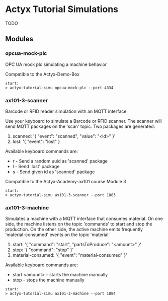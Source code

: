 # Actyx Tutorial Simulations

TODO

## Modules

### opcua-mock-plc

OPC UA mock plc simulating a machine behavior

Compatible to the Actyx-Demo-Box

```
start:
> actyx-tutorial-simu opcua-mock-plc --port 4334
```

### ax101-3-scanner

Barcode or RFID reader simulation with an MQTT interface

Use your keyboard to simulate a Barcode or RFID scanner.
The scanner will send MQTT packages on the 'scan' topic.
Two packages are generated:

1. scanned: '{ "event": "scanned", "value": "\<id\>" }'
2. lost: '{ "event": "lost" }

Available keyboard commands are:

- r - Send a random uuid as 'scanned' package
- l - Send 'lost' package
- s <ID> - Send given id as 'scanned' package

Compatible to the Actyx-Academy-ax101 course Module 3

```
start:
> actyx-tutorial-simu ax101-3-scanner --port 1883
```

### ax101-3-machine

Simulates a machine with a MQTT interface that consumes material.
On one side, the machine listens on the topic 'commands' to start and stop the production.
On the other side, the active machine emits frequently 'material-consumed' events on the topic 'material'

1. start: '{ "command": "start", "partsToProduce": "\<amount\>" }'
2. stop: '{ "command": "stop" }'
3. material-consumed: '{ "event": "material-consumed" }'

Available keyboard commands are:

- start \<amount\> - starts the machine manually
- stop - stops the machine manually

```
start:
> actyx-tutorial-simu ax101-3-machine --port 1884
```

